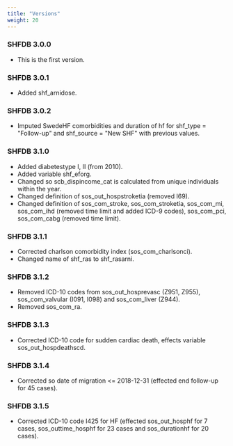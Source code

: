 ```yaml
---
title: "Versions"
weight: 20
---
```


### SHFDB 3.0.0

- This is the first version.

### SHFDB 3.0.1

- Added shf_arnidose.

### SHFDB 3.0.2

- Imputed SwedeHF comorbidities and duration of hf for shf_type = "Follow-up" and shf_source = "New SHF" with previous values.

### SHFDB 3.1.0

- Added diabetestype I, II (from 2010).
- Added variable shf_eforg.
- Changed so scb_dispincome_cat is calculated from unique individuals within the year.
- Changed definition of sos_out_hospstroketia (removed I69).
- Changed definition of sos_com_stroke, sos_com_stroketia, sos_com_mi, sos_com_ihd (removed time limit and added ICD-9 codes), sos_com_pci, sos_com_cabg (removed time limit).

### SHFDB 3.1.1

- Corrected charlson comorbidity index (sos_com_charlsonci).
- Changed name of shf_ras to shf_rasarni.

### SHFDB 3.1.2

- Removed ICD-10 codes from sos_out_hosprevasc (Z951, Z955), sos_com_valvular (I091, I098) and sos_com_liver (Z944).
- Removed sos_com_ra.

### SHFDB 3.1.3

- Corrected ICD-10 code for sudden cardiac death, effects variable sos_out_hospdeathscd. 

### SHFDB 3.1.4

- Corrected so date of migration <= 2018-12-31 (effected end follow-up for 45 cases).

### SHFDB 3.1.5

- Corrected ICD-10 code I425 for HF (effected sos_out_hosphf for 7 cases, sos_outtime_hosphf for 23 cases and sos_durationhf for 20 cases).